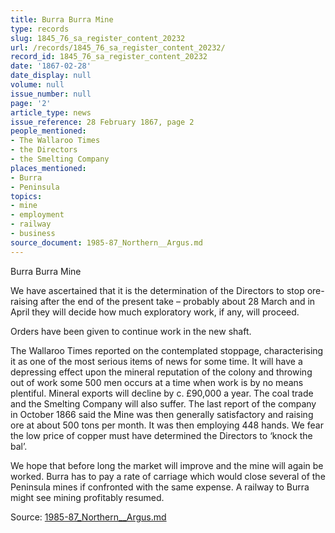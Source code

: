 ```yaml
---
title: Burra Burra Mine
type: records
slug: 1845_76_sa_register_content_20232
url: /records/1845_76_sa_register_content_20232/
record_id: 1845_76_sa_register_content_20232
date: '1867-02-28'
date_display: null
volume: null
issue_number: null
page: '2'
article_type: news
issue_reference: 28 February 1867, page 2
people_mentioned:
- The Wallaroo Times
- the Directors
- the Smelting Company
places_mentioned:
- Burra
- Peninsula
topics:
- mine
- employment
- railway
- business
source_document: 1985-87_Northern__Argus.md
---
```


Burra Burra Mine

We have ascertained that it is the determination of the Directors to stop ore-raising after the end of the present take – probably about 28 March and in April they will decide how much exploratory work, if any, will proceed.

Orders have been given to continue work in the new shaft.

The Wallaroo Times reported on the contemplated stoppage, characterising it as one of the most serious items of news for some time.  It will have a depressing effect upon the mineral reputation of the colony and throwing out of work some 500 men occurs at a time when work is by no means plentiful.  Mineral exports will decline by c. £90,000 a year.  The coal trade and the Smelting Company will also suffer.  The last report of the company in October 1866 said the Mine was then generally satisfactory and raising ore at about 500 tons per month.  It was then employing 448 hands.  We fear the low price of copper must have determined the Directors to ‘knock the bal’.

We hope that before long the market will improve and the mine will again be worked.  Burra has to pay a rate of carriage which would close several of the Peninsula mines if confronted with the same expense.  A railway to Burra might see mining profitably resumed.

Source: [1985-87_Northern__Argus.md](/downloads/markdown/1985-87_Northern__Argus.md)
